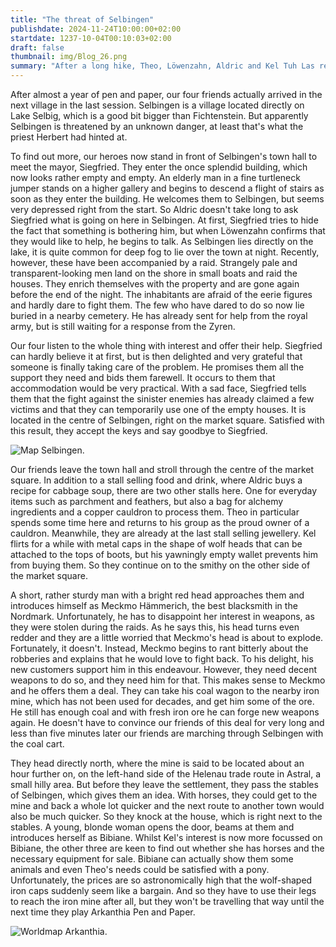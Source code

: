 ```yaml
---
title: "The threat of Selbingen"
publishdate: 2024-11-24T10:00:00+02:00
startdate: 1237-10-04T00:10:03+02:00
draft: false
thumbnail: img/Blog_26.png
summary: "After a long hike, Theo, Löwenzahn, Aldric and Kel Tuh Las reached the small village of Selbingen last time. They are still haunted by the gloomy hints of Father Herbert, who told them about mysterious attacks last time. But what is threatening the village - and can our heroes help? Find out here:"
---
```

After almost a year of pen and paper, our four friends actually arrived in the next village in the last session. Selbingen is a village located directly on Lake Selbig, which is a good bit bigger than Fichtenstein. But apparently Selbingen is threatened by an unknown danger, at least that's what the priest Herbert had hinted at. 

To find out more, our heroes now stand in front of Selbingen's town hall to meet the mayor, Siegfried. They enter the once splendid building, which now looks rather empty and empty. An elderly man in a fine turtleneck jumper stands on a higher gallery and begins to descend a flight of stairs as soon as they enter the building. He welcomes them to Selbingen, but seems very depressed right from the start. So Aldric doesn't take long to ask Siegfried what is going on here in Selbingen. At first, Siegfried tries to hide the fact that something is bothering him, but when Löwenzahn confirms that they would like to help, he begins to talk. As Selbingen lies directly on the lake, it is quite common for deep fog to lie over the town at night. Recently, however, these have been accompanied by a raid. Strangely pale and transparent-looking men land on the shore in small boats and raid the houses. They enrich themselves with the property and are gone again before the end of the night. The inhabitants are afraid of the eerie figures and hardly dare to fight them. The few who have dared to do so now lie buried in a nearby cemetery. He has already sent for help from the royal army, but is still waiting for a response from the Zyren.

Our four listen to the whole thing with interest and offer their help. Siegfried can hardly believe it at first, but is then delighted and very grateful that someone is finally taking care of the problem. He promises them all the support they need and bids them farewell. It occurs to them that accommodation would be very practical. With a sad face, Siegfried tells them that the fight against the sinister enemies has already claimed a few victims and that they can temporarily use one of the empty houses. It is located in the centre of Selbingen, right on the market square. Satisfied with this result, they accept the keys and say goodbye to Siegfried. 

<div class="img-max center">
  <img class="img-fluid" title="Map Selbingen" alt="Map Selbingen." src="/img/selbingen.jpg" />
</div>

Our friends leave the town hall and stroll through the centre of the market square. In addition to a stall selling food and drink, where Aldric buys a recipe for cabbage soup, there are two other stalls here. One for everyday items such as parchment and feathers, but also a bag for alchemy ingredients and a copper cauldron to process them. Theo in particular spends some time here and returns to his group as the proud owner of a cauldron. Meanwhile, they are already at the last stall selling jewellery. Kel flirts for a while with metal caps in the shape of wolf heads that can be attached to the tops of boots, but his yawningly empty wallet prevents him from buying them. So they continue on to the smithy on the other side of the market square. 

A short, rather sturdy man with a bright red head approaches them and introduces himself as Meckmo Hämmerich, the best blacksmith in the Nordmark. Unfortunately, he has to disappoint her interest in weapons, as they were stolen during the raids. As he says this, his head turns even redder and they are a little worried that Meckmo's head is about to explode. Fortunately, it doesn't. Instead, Meckmo begins to rant bitterly about the robberies and explains that he would love to fight back. To his delight, his new customers support him in this endeavour. However, they need decent weapons to do so, and they need him for that. This makes sense to Meckmo and he offers them a deal. They can take his coal wagon to the nearby iron mine, which has not been used for decades, and get him some of the ore. He still has enough coal and with fresh iron ore he can forge new weapons again. He doesn't have to convince our friends of this deal for very long and less than five minutes later our friends are marching through Selbingen with the coal cart.

They head directly north, where the mine is said to be located about an hour further on, on the left-hand side of the Helenau trade route in Astral, a small hilly area. But before they leave the settlement, they pass the stables of Selbingen, which gives them an idea. With horses, they could get to the mine and back a whole lot quicker and the next route to another town would also be much quicker. So they knock at the house, which is right next to the stables. A young, blonde woman opens the door, beams at them and introduces herself as Bibiane. Whilst Kel's interest is now more focussed on Bibiane, the other three are keen to find out whether she has horses and the necessary equipment for sale. Bibiane can actually show them some animals and even Theo's needs could be satisfied with a pony. Unfortunately, the prices are so astronomically high that the wolf-shaped iron caps suddenly seem like a bargain. And so they have to use their legs to reach the iron mine after all, but they won't be travelling that way until the next time they play Arkanthia Pen and Paper.

<div class="img-max center">
  <img class="img-fluid" title="Worldmap Arkanthia" alt="Worldmap Arkanthia." src="/img/Arkanthia_Full_Map_Selbingen.jpg" />
</div>
